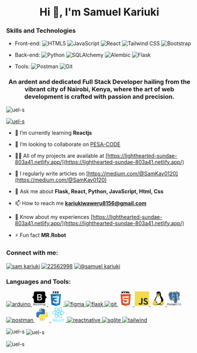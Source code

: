 <h1 align="center">Hi 👋, I'm Samuel Kariuki</h1>

### Skills and Technologies

- Front-end:
  ![HTML5](https://img.shields.io/badge/HTML5-E34F26?style=for-the-badge&logo=html5&logoColor=white)
  ![JavaScript](https://img.shields.io/badge/JavaScript-F7DF1E?style=for-the-badge&logo=javascript&logoColor=black)
  ![React](https://img.shields.io/badge/React-61DAFB?style=for-the-badge&logo=react&logoColor=white)
  ![Tailwind CSS](https://img.shields.io/badge/Tailwind%20CSS-38B2AC?style=for-the-badge&logo=tailwind-css&logoColor=white)
  ![Bootstrap](https://img.shields.io/badge/Bootstrap-7952B3?style=for-the-badge&logo=bootstrap&logoColor=white)

- Back-end:
  ![Python](https://img.shields.io/badge/Python-3.10.12-blue?style=for-the-badge&logo=python&logoColor=white)
  ![SQLAlchemy](https://img.shields.io/badge/SQLAlchemy-306998?style=for-the-badge&logo=sqlalchemy&logoColor=white)
  ![Alembic](https://img.shields.io/badge/Alembic-4EAF57?style=for-the-badge&logo=alembic&logoColor=white)
  ![Flask](https://img.shields.io/badge/Flask-000000?style=for-the-badge&logo=flask&logoColor=white)

- Tools:
  ![Postman](https://img.shields.io/badge/Postman-blue?style=for-the-badge&logo=postman)
  ![Git](https://img.shields.io/badge/Git-F05032?style=for-the-badge&logo=git&logoColor=white)


<h3 align="center">An ardent and dedicated Full Stack Developer hailing from the vibrant city of Nairobi, Kenya, where the art of web development is crafted with passion and precision.</h3>


<p align="left"> <img src="https://komarev.com/ghpvc/?username=uel-s&label=Profile%20views&color=0e75b6&style=flat" alt="uel-s" /> </p>

<p align="left"> <a href="https://github.com/ryo-ma/github-profile-trophy"><img src="https://github-profile-trophy.vercel.app/?username=uel-s" alt="uel-s" /></a> </p>

- 🌱 I’m currently learning **Reactjs**

- 👯 I’m looking to collaborate on [PESA-CODE](https://dynamic-toffee-207457.netlify.app/)

- 👨‍💻 All of my projects are available at [https://lighthearted-sundae-803a41.netlify.app/](https://lighthearted-sundae-803a41.netlify.app/)

- 📝 I regularly write articles on [https://medium.com/@SamKay0120](https://medium.com/@SamKay0120)

- 💬 Ask me about **Flask, React, Python, JavaScript, Html, Css**

- 📫 How to reach me **kariukiwaweru8156@gmail.com**

- 📄 Know about my experiences [https://lighthearted-sundae-803a41.netlify.app/](https://lighthearted-sundae-803a41.netlify.app/)

- ⚡ Fun fact **MR.Robot**

<h3 align="left">Connect with me:</h3>
<p align="left">
<a href="https://linkedin.com/in/sam kariuki" target="blank"><img align="center" src="https://raw.githubusercontent.com/rahuldkjain/github-profile-readme-generator/master/src/images/icons/Social/linked-in-alt.svg" alt="sam kariuki" height="30" width="40" /></a>
<a href="https://stackoverflow.com/users/22562998" target="blank"><img align="center" src="https://raw.githubusercontent.com/rahuldkjain/github-profile-readme-generator/master/src/images/icons/Social/stack-overflow.svg" alt="22562998" height="30" width="40" /></a>
<a href="https://medium.com/@samuel kariuki" target="blank"><img align="center" src="https://raw.githubusercontent.com/rahuldkjain/github-profile-readme-generator/master/src/images/icons/Social/medium.svg" alt="@samuel kariuki" height="30" width="40" /></a>
</p>

<h3 align="left">Languages and Tools:</h3>
<p align="left"> <a href="https://www.arduino.cc/" target="_blank" rel="noreferrer"> <img src="https://cdn.worldvectorlogo.com/logos/arduino-1.svg" alt="arduino" width="40" height="40"/> </a> <a href="https://getbootstrap.com" target="_blank" rel="noreferrer"> <img src="https://raw.githubusercontent.com/devicons/devicon/master/icons/bootstrap/bootstrap-plain-wordmark.svg" alt="bootstrap" width="40" height="40"/> </a> <a href="https://www.w3schools.com/css/" target="_blank" rel="noreferrer"> <img src="https://raw.githubusercontent.com/devicons/devicon/master/icons/css3/css3-original-wordmark.svg" alt="css3" width="40" height="40"/> </a> <a href="https://www.figma.com/" target="_blank" rel="noreferrer"> <img src="https://www.vectorlogo.zone/logos/figma/figma-icon.svg" alt="figma" width="40" height="40"/> </a> <a href="https://flask.palletsprojects.com/" target="_blank" rel="noreferrer"> <img src="https://www.vectorlogo.zone/logos/pocoo_flask/pocoo_flask-icon.svg" alt="flask" width="40" height="40"/> </a> <a href="https://git-scm.com/" target="_blank" rel="noreferrer"> <img src="https://www.vectorlogo.zone/logos/git-scm/git-scm-icon.svg" alt="git" width="40" height="40"/> </a> <a href="https://www.w3.org/html/" target="_blank" rel="noreferrer"> <img src="https://raw.githubusercontent.com/devicons/devicon/master/icons/html5/html5-original-wordmark.svg" alt="html5" width="40" height="40"/> </a> <a href="https://developer.mozilla.org/en-US/docs/Web/JavaScript" target="_blank" rel="noreferrer"> <img src="https://raw.githubusercontent.com/devicons/devicon/master/icons/javascript/javascript-original.svg" alt="javascript" width="40" height="40"/> </a> <a href="https://www.linux.org/" target="_blank" rel="noreferrer"> <img src="https://raw.githubusercontent.com/devicons/devicon/master/icons/linux/linux-original.svg" alt="linux" width="40" height="40"/> </a> <a href="https://www.postgresql.org" target="_blank" rel="noreferrer"> <img src="https://raw.githubusercontent.com/devicons/devicon/master/icons/postgresql/postgresql-original-wordmark.svg" alt="postgresql" width="40" height="40"/> </a> <a href="https://postman.com" target="_blank" rel="noreferrer"> <img src="https://www.vectorlogo.zone/logos/getpostman/getpostman-icon.svg" alt="postman" width="40" height="40"/> </a> <a href="https://www.python.org" target="_blank" rel="noreferrer"> <img src="https://raw.githubusercontent.com/devicons/devicon/master/icons/python/python-original.svg" alt="python" width="40" height="40"/> </a> <a href="https://reactjs.org/" target="_blank" rel="noreferrer"> <img src="https://raw.githubusercontent.com/devicons/devicon/master/icons/react/react-original-wordmark.svg" alt="react" width="40" height="40"/> </a> <a href="https://reactnative.dev/" target="_blank" rel="noreferrer"> <img src="https://reactnative.dev/img/header_logo.svg" alt="reactnative" width="40" height="40"/> </a> <a href="https://www.sqlite.org/" target="_blank" rel="noreferrer"> <img src="https://www.vectorlogo.zone/logos/sqlite/sqlite-icon.svg" alt="sqlite" width="40" height="40"/> </a> <a href="https://tailwindcss.com/" target="_blank" rel="noreferrer"> <img src="https://www.vectorlogo.zone/logos/tailwindcss/tailwindcss-icon.svg" alt="tailwind" width="40" height="40"/> </a> </p>

<p><img align="left" src="https://github-readme-stats.vercel.app/api/top-langs?username=uel-s&show_icons=true&locale=en&layout=compact" alt="uel-s" /></p>

<p>&nbsp;<img align="center" src="https://github-readme-stats.vercel.app/api?username=uel-s&show_icons=true&locale=en" alt="uel-s" /></p>

<p><img align="center" src="https://github-readme-streak-stats.herokuapp.com/?user=uel-s&" alt="uel-s" /></p>
